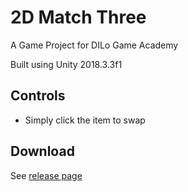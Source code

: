 # 2D Match Three
A Game Project for DILo Game Academy 

Built using Unity 2018.3.3f1

## Controls
- Simply click the item to swap

## Download
See [release page](https://github.com/cloudenum/2D-Match-Three/releases)

